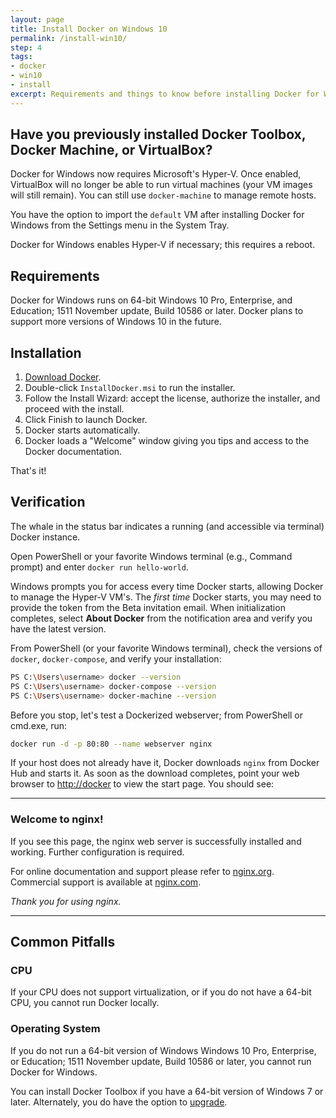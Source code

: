 ```yaml
---
layout: page
title: Install Docker on Windows 10
permalink: /install-win10/
step: 4
tags:
- docker
- win10
- install
excerpt: Requirements and things to know before installing Docker for Win 10.
---
```


## Have you previously installed Docker Toolbox, Docker Machine, or VirtualBox?

Docker for Windows now requires Microsoft's Hyper-V. Once enabled, VirtualBox will no longer be able to run virtual machines (your VM images will still remain). You can still use `docker-machine` to manage remote hosts.

You have the option to import the `default` VM after installing Docker for Windows from the Settings menu in the System Tray.

Docker for Windows enables Hyper-V if necessary; this requires a reboot.

## Requirements

Docker for Windows runs on 64-bit Windows 10 Pro, Enterprise, and Education; 1511 November update, Build 10586 or later. Docker plans to support more versions of Windows 10 in the future.

## Installation

1. [Download Docker](https://download.docker.com/win/beta/InstallDocker.msi).
2. Double-click `InstallDocker.msi` to run the installer.
3. Follow the Install Wizard: accept the license, authorize the installer, and proceed with the install.
4. Click Finish to launch Docker.
5. Docker starts automatically.
6. Docker loads a "Welcome" window giving you tips and access to the Docker documentation.

That's it!

## Verification

The whale in the status bar indicates a running (and accessible via terminal) Docker instance.

Open PowerShell or your favorite Windows terminal (e.g., Command prompt) and enter `docker run hello-world`.

Windows prompts you for access every time Docker starts, allowing Docker to manage the Hyper-V VM's. The *first time* Docker starts, you may need to provide the token from the Beta invitation email. When initialization completes, select **About Docker** from the notification area and verify you have the latest version.

From PowerShell (or your favorite Windows terminal), check the versions of `docker`, `docker-compose`, and verify your installation:

```bash
PS C:\Users\username> docker --version
PS C:\Users\username> docker-compose --version
PS C:\Users\username> docker-machine --version
```

Before you stop, let's test a Dockerized webserver; from PowerShell or cmd.exe, run:

```bash
docker run -d -p 80:80 --name webserver nginx
```

If your host does not already have it, Docker downloads `nginx` from Docker Hub and starts it. As soon as the download completes, point your web browser to [http://docker](http://docker) to view the start page. You should see:

********

### Welcome to nginx!

If you see this page, the nginx web server is successfully installed and working. Further configuration is required.

For online documentation and support please refer to [nginx.org](http://nginx.org). 
Commercial support is available at [nginx.com](http://nginx.com). 

*Thank you for using nginx.*

********


## Common Pitfalls

### CPU

If your CPU does not support virtualization, or if you do not have a 64-bit CPU, you cannot run Docker locally.

### Operating System

If you do not run a 64-bit version of Windows Windows 10 Pro, Enterprise, or Education; 1511 November update, Build 10586 or later, you cannot run Docker for Windows.

You can install Docker Toolbox if you have a 64-bit version of Windows 7 or later. Alternately, you do have the option to [upgrade](https://www.microsoft.com/en-us/windows/windows-10-upgrade).

